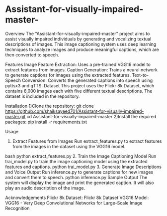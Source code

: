 # Assistant-for-visually-impaired-master-
Overview
The "Assistant-for-visually-impaired-master" project aims to assist visually impaired individuals by generating and vocalizing textual descriptions of images. This image captioning system uses deep learning techniques to analyze images and produce meaningful captions, which are then converted to speech.

Features
Image Feature Extraction: Uses a pre-trained VGG16 model to extract features from images.
Caption Generation: Trains a neural network to generate captions for images using the extracted features.
Text-to-Speech Conversion: Converts the generated captions into speech using pyttsx3 and gTTS.
Dataset
This project uses the Flickr 8k Dataset, which contains 8,000 images each with five different textual descriptions. The dataset is included in the repository.

Installation
1)Clone the repository:
git clone https://github.com/shaiksayeed701/Assistant-for-visually-impaired-master.git
cd Assistant-for-visually-impaired-master
2)Install the required packages:
pip install -r requirements.txt

Usage
1. Extract Features from Images
Run extract_features.py to extract features from the images in the dataset using the VGG16 model.

 bash python extract_features.py
2. Train the Image Captioning Model
Run trai_model.py to train the image captioning model using the extracted features and captions.
python trai_model.py
3. Generate Image Descriptions and Voice Output
Run inference.py to generate captions for new images and convert them to speech.
python inference.py
Sample Output
The system will display the image and print the generated caption. It will also play an audio description of the image.


Acknowledgements
Flickr 8k Dataset: Flickr 8k Dataset
VGG16 Model: VGG16 - Very Deep Convolutional Networks for Large-Scale Image Recognition
